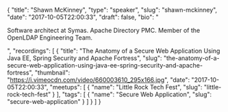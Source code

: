 {
  "title": "Shawn McKinney",
  "type": "speaker",
  "slug": "shawn-mckinney",
  "date": "2017-10-05T22:00:33",
  "draft": false,
  "bio": "<p>Software architect at Symas. Apache Directory PMC. Member of the OpenLDAP Engineering Team.</p>",
  "recordings": [
    {
      "title": "The Anatomy of a Secure Web Application Using Java EE, Spring Security and Apache Fortress",
      "slug": "the-anatomy-of-a-secure-web-application-using-java-ee-spring-security-and-apache-fortress",
      "thumbnail": "https://i.vimeocdn.com/video/660003610_295x166.jpg",
      "date": "2017-10-05T22:00:33",
      "meetups": [
        {
          "name": "Little Rock Tech Fest",
          "slug": "little-rock-tech-fest"
        }
      ],
      "tags": [
        {
          "name": "Secure Web Application",
          "slug": "secure-web-application"
        }
      ]
    }
  ]
}